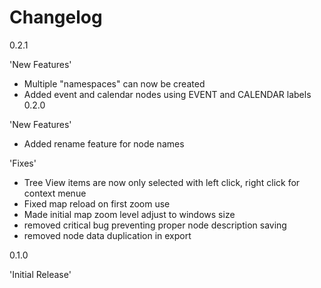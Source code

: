 Changelog
=========
0.2.1

'New Features'

- Multiple "namespaces" can now be created
- Added event and calendar nodes using
  EVENT and CALENDAR labels
0.2.0

'New Features'

- Added rename feature for node names

'Fixes'

- Tree View items are now only selected with left click, right click for context menue
- Fixed map reload on first zoom use
- Made initial map zoom level adjust to windows size
- removed critical bug preventing proper node description saving
- removed node data duplication in export

0.1.0

'Initial Release'
